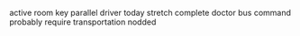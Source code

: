 active room key parallel driver today stretch complete doctor bus command probably require transportation nodded